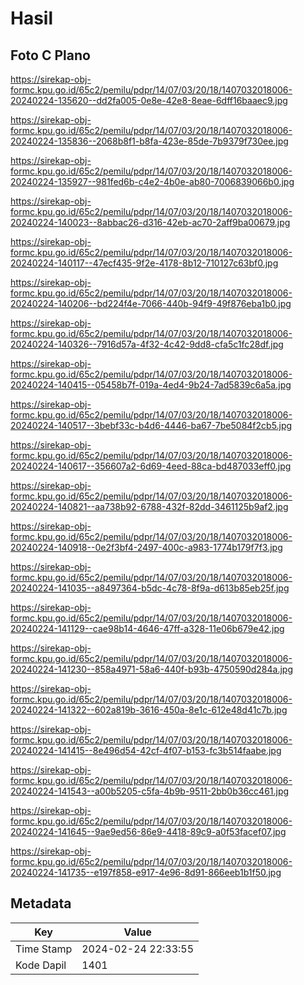 # Hasil

## Foto C Plano

https://sirekap-obj-formc.kpu.go.id/65c2/pemilu/pdpr/14/07/03/20/18/1407032018006-20240224-135620--dd2fa005-0e8e-42e8-8eae-6dff16baaec9.jpg

https://sirekap-obj-formc.kpu.go.id/65c2/pemilu/pdpr/14/07/03/20/18/1407032018006-20240224-135836--2068b8f1-b8fa-423e-85de-7b9379f730ee.jpg

https://sirekap-obj-formc.kpu.go.id/65c2/pemilu/pdpr/14/07/03/20/18/1407032018006-20240224-135927--981fed6b-c4e2-4b0e-ab80-7006839066b0.jpg

https://sirekap-obj-formc.kpu.go.id/65c2/pemilu/pdpr/14/07/03/20/18/1407032018006-20240224-140023--8abbac26-d316-42eb-ac70-2aff9ba00679.jpg

https://sirekap-obj-formc.kpu.go.id/65c2/pemilu/pdpr/14/07/03/20/18/1407032018006-20240224-140117--47ecf435-9f2e-4178-8b12-710127c63bf0.jpg

https://sirekap-obj-formc.kpu.go.id/65c2/pemilu/pdpr/14/07/03/20/18/1407032018006-20240224-140206--bd224f4e-7066-440b-94f9-49f876eba1b0.jpg

https://sirekap-obj-formc.kpu.go.id/65c2/pemilu/pdpr/14/07/03/20/18/1407032018006-20240224-140326--7916d57a-4f32-4c42-9dd8-cfa5c1fc28df.jpg

https://sirekap-obj-formc.kpu.go.id/65c2/pemilu/pdpr/14/07/03/20/18/1407032018006-20240224-140415--05458b7f-019a-4ed4-9b24-7ad5839c6a5a.jpg

https://sirekap-obj-formc.kpu.go.id/65c2/pemilu/pdpr/14/07/03/20/18/1407032018006-20240224-140517--3bebf33c-b4d6-4446-ba67-7be5084f2cb5.jpg

https://sirekap-obj-formc.kpu.go.id/65c2/pemilu/pdpr/14/07/03/20/18/1407032018006-20240224-140617--356607a2-6d69-4eed-88ca-bd487033eff0.jpg

https://sirekap-obj-formc.kpu.go.id/65c2/pemilu/pdpr/14/07/03/20/18/1407032018006-20240224-140821--aa738b92-6788-432f-82dd-3461125b9af2.jpg

https://sirekap-obj-formc.kpu.go.id/65c2/pemilu/pdpr/14/07/03/20/18/1407032018006-20240224-140918--0e2f3bf4-2497-400c-a983-1774b179f7f3.jpg

https://sirekap-obj-formc.kpu.go.id/65c2/pemilu/pdpr/14/07/03/20/18/1407032018006-20240224-141035--a8497364-b5dc-4c78-8f9a-d613b85eb25f.jpg

https://sirekap-obj-formc.kpu.go.id/65c2/pemilu/pdpr/14/07/03/20/18/1407032018006-20240224-141129--cae98b14-4646-47ff-a328-11e06b679e42.jpg

https://sirekap-obj-formc.kpu.go.id/65c2/pemilu/pdpr/14/07/03/20/18/1407032018006-20240224-141230--858a4971-58a6-440f-b93b-4750590d284a.jpg

https://sirekap-obj-formc.kpu.go.id/65c2/pemilu/pdpr/14/07/03/20/18/1407032018006-20240224-141322--602a819b-3616-450a-8e1c-612e48d41c7b.jpg

https://sirekap-obj-formc.kpu.go.id/65c2/pemilu/pdpr/14/07/03/20/18/1407032018006-20240224-141415--8e496d54-42cf-4f07-b153-fc3b514faabe.jpg

https://sirekap-obj-formc.kpu.go.id/65c2/pemilu/pdpr/14/07/03/20/18/1407032018006-20240224-141543--a00b5205-c5fa-4b9b-9511-2bb0b36cc461.jpg

https://sirekap-obj-formc.kpu.go.id/65c2/pemilu/pdpr/14/07/03/20/18/1407032018006-20240224-141645--9ae9ed56-86e9-4418-89c9-a0f53facef07.jpg

https://sirekap-obj-formc.kpu.go.id/65c2/pemilu/pdpr/14/07/03/20/18/1407032018006-20240224-141735--e197f858-e917-4e96-8d91-866eeb1b1f50.jpg


## Metadata

| Key        | Value               |
| ---------- | ------------------- |
| Time Stamp | 2024-02-24 22:33:55 |
| Kode Dapil | 1401                |



